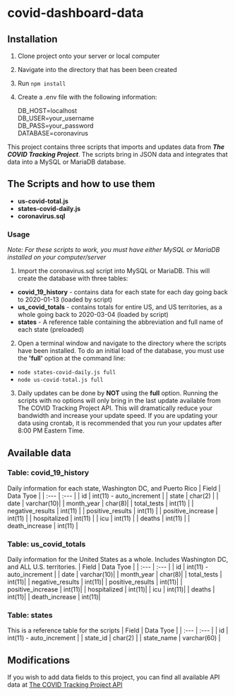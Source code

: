 # covid-dashboard-data
## Installation
1. Clone project onto your server or local computer
2. Navigate into the directory that has been been created
3. Run `npm install`
4. Create a .env file with the following information:  
  
   DB_HOST=localhost  
   DB_USER=your_username  
   DB_PASS=your_password  
   DATABASE=coronavirus  
  
This project contains three scripts that imports and updates data from ***The COVID Tracking Project***. The scripts bring in JSON data and integrates that data into a MySQL or MariaDB database. 

## The Scripts and how to use them
- **us-covid-total.js**
- **states-covid-daily.js**
- **coronavirus.sql**

### Usage ###
*Note: For these scripts to work, you must have either MySQL or MariaDB installed on your computer/server*

1. Import the coronavirus.sql script into MySQL or MariaDB. This will create the database with three tables:
- **covid_19_history**  - contains data for each state for each day going back to 2020-01-13 (loaded by script)
- **us_covid_totals**   - contains totals for entire US, and US territories, as a whole going back to 2020-03-04 (loaded by script)
- **states**            - A reference table containing the abbreviation and full name of each state (preloaded)

2. Open a terminal window and navigate to the directory where the scripts have been installed. To do an initial load of the database, you must use the **'full'** option at the command line: 
- `node states-covid-daily.js full`
- `node us-covid-total.js full`

3. Daily updates can be done by **NOT** using the **full** option. Running the scripts with no options will only bring in the last update available from The COVID Tracking Project API. This will dramatically reduce your bandwidth and increase your update speed. If you are updating your data using crontab, it is recommended that you run your updates after 8:00 PM Eastern Time. 

## Available data

### Table: covid_19_history
Daily information for each state, Washington DC, and Puerto Rico
| Field | Data Tyoe |
| :---        |    :---   |
| id      | int(11) - auto_increment |
| state   | char(2) |
| date | varchar(10)|
| month_year | char(8)|
| total_tests | int(11) |
| negative_results | int(11) |
| positive_results | int(11) |
| positive_increase | int(11) |
| hospitalized  | int(11) |
| icu | int(11) |
| deaths | int(11) |
| death_increase | int(11) |


### Table: us_covid_totals
Daily information for the United States as a whole. Includes Washington DC, and ALL U.S. territories.
| Field | Data Tyoe |
| :---        |    :---   |
| id | int(11) - auto_increment | 
| date | varchar(10)| 
| month_year | char(8)| 
| total_tests | int(11)| 
| negative_results | int(11)| 
| positive_results | int(11)| 
| positive_increase | int(11)| 
| hospitalized | int(11)| 
| icu | int(11)| 
| deaths | int(11)| 
| death_increase | int(11)| 


### Table: states
This is a reference table for the scripts
| Field | Data Tyoe |
| :---        |    :---   |
| id | int(11) - auto_increment | 
| state_id | char(2) | 
| state_name | varchar(60) |

## Modifications
If you wish to add data fields to this project, you can find all available API data at [The COVID Tracking Project API](https://covidtracking.com/data/api)
